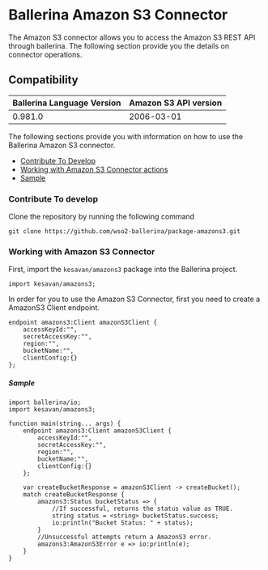 # Ballerina Amazon S3 Connector

The Amazon S3 connector allows you to access the Amazon S3 REST API through ballerina. The following section provide you the details on connector operations.

## Compatibility
| Ballerina Language Version | Amazon S3 API version  |
| -------------------------- | -------------------- |
| 0.981.0                    | 2006-03-01                  |


The following sections provide you with information on how to use the Ballerina Amazon S3 connector.

- [Contribute To Develop](#contribute-to-develop)
- [Working with Amazon S3 Connector actions](#working-with-amazon-s3-endpoint-actions)
- [Sample](#sample)

### Contribute To develop

Clone the repository by running the following command 
```shell
git clone https://github.com/wso2-ballerina/package-amazons3.git
```

### Working with Amazon S3 Connector 

First, import the `kesavan/amazons3` package into the Ballerina project.

```ballerina
import kesavan/amazons3;
```

In order for you to use the Amazon S3 Connector, first you need to create a AmazonS3 Client endpoint.

```ballerina
endpoint amazons3:Client amazonS3Client {
    accessKeyId:"",
    secretAccessKey:"",
    region:"",
    bucketName:"",
    clientConfig:{}
};
```

##### Sample

```ballerina
import ballerina/io;
import kesavan/amazons3;

function main(string... args) {
    endpoint amazons3:Client amazonS3Client {
        accessKeyId:"",
        secretAccessKey:"",
        region:"",
        bucketName:"",
        clientConfig:{}
    };

    var createBucketResponse = amazonS3Client -> createBucket();
    match createBucketResponse {
        amazons3:Status bucketStatus => {
            //If successful, returns the status value as TRUE.
            string status = <string> bucketStatus.success;
            io:println("Bucket Status: " + status);
        }
        //Unsuccessful attempts return a AmazonS3 error.
        amazons3:AmazonS3Error e => io:println(e);
    }
}
```